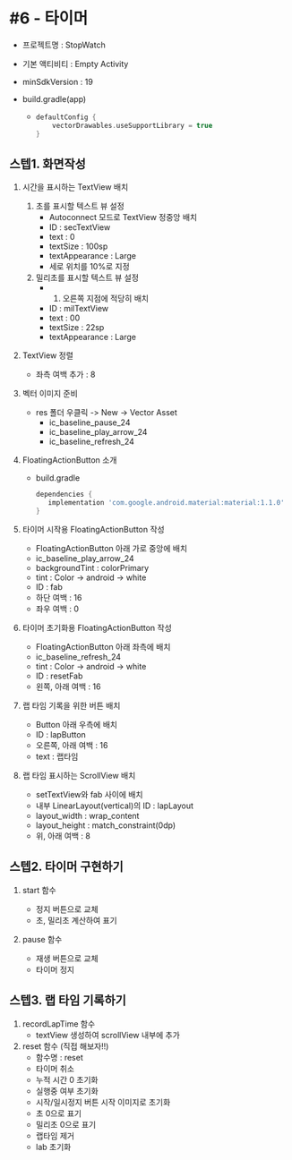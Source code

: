 # #6 - 타이머

* 프로젝트명 : StopWatch

* 기본 액티비티 : Empty Activity

* minSdkVersion : 19

* build.gradle(app)

  * ```gradle
    defaultConfig {
    	vectorDrawables.useSupportLibrary = true
    }
    ```

    



## 스텝1. 화면작성

1. 시간을 표시하는 TextView 배치

   1. 초를 표시할 텍스트 뷰 설정
      * Autoconnect 모드로 TextView 정중앙 배치
      * ID : secTextView
      * text : 0
      * textSize : 100sp
      * textAppearance : Large
      * 세로 위치를 10%로 지정
   2. 밀리초를 표시할 텍스트 뷰 설정
      * 1. 오른쪽 지점에 적당히 배치
      * ID : milTextView
      * text : 00
      * textSize : 22sp
      * textAppearance : Large

2. TextView 정렬

   * 좌측 여백 추가 : 8

3. 벡터 이미지 준비

   * res 폴더 우클릭 -> New -> Vector Asset
     * ic_baseline_pause_24
     * ic_baseline_play_arrow_24
     * ic_baseline_refresh_24

4. FloatingActionButton 소개

   * build.gradle

     ```gradle
     dependencies {
     	implementation 'com.google.android.material:material:1.1.0'
     }
     ```

5. 타이머 시작용 FloatingActionButton 작성

   * FloatingActionButton 아래 가로 중앙에 배치
   * ic_baseline_play_arrow_24
   * backgroundTint : colorPrimary
   * tint : Color -> android -> white
   * ID : fab
   * 하단 여백 : 16
   * 좌우 여백 : 0

6. 타이머 초기화용 FloatingActionButton 작성

   * FloatingActionButton 아래 좌측에 배치
   * ic_baseline_refresh_24
   * tint : Color -> android -> white
   * ID : resetFab
   * 왼쪽, 아래 여백 : 16

7. 랩 타임 기록을 위한 버튼 배치

   * Button 아래 우측에 배치
   * ID : lapButton
   * 오른쪽, 아래 여백 : 16
   * text : 랩타임

8. 랩 타임 표시하는 ScrollView 배치

   * setTextView와 fab 사이에 배치
   * 내부 LinearLayout(vertical)의 ID : lapLayout
   * layout_width : wrap_content
   * layout_height : match_constraint(0dp)
   * 위, 아래 여백 : 8



## 스텝2. 타이머 구현하기

1. start 함수

   * 정지 버튼으로 교체
   * 초, 밀리초 계산하여 표기

2. pause 함수

   * 재생 버튼으로 교체
   * 타이머 정지

   

## 스텝3. 랩 타임 기록하기

1. recordLapTime 함수
   * textView 생성하여 scrollView 내부에 추가
2. reset 함수 (직접 해보자!!)
   * 함수명 : reset
   * 타이머 취소
   * 누적 시간 0 초기화
   * 실행중 여부 초기화
   * 시작/일시정지 버튼 시작 이미지로 초기화
   * 초 0으로 표기
   * 밀리초 0으로 표기
   * 랩타임 제거
   * lab 초기화